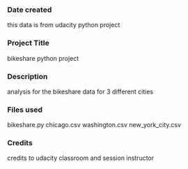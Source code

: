 
### Date created
this data is from udacity python project
### Project Title
bikeshare python project

### Description
analysis for the bikeshare data for 3 different cities

### Files used
bikeshare.py
chicago.csv
washington.csv
new_york_city.csv

### Credits
credits to udacity classroom and session instructor 

